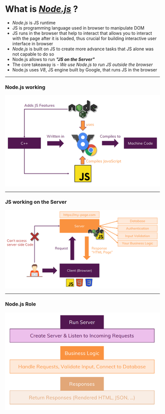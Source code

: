 # What is [*Node.js*](https://nodejs.org/en/) ?
- *Node.js* is JS runtime
- JS is programming language used in browser to manipulate DOM
- JS runs in the browser that help to interact that allows you to interact with the page after it is loaded, thus crucial for building interactive user interface in browser
- *Node.js* is built on JS to create more advance tasks that JS alone was not capable to do so
- Node.js allows to run ***"JS on the Server"***
- The core takeaway is - *We use Node.js to run JS outside the browser*
- Node.js uses *V8*, JS engine built by Google, that runs JS in the browser

---

### Node.js working
![working of Node.js](./screen_shots/working_nodejs.png)

---

### JS working on the Server
![JS on the Server](./screen_shots/js_on_server.png)

---

### Node.js Role
![Node.js Role](screen_shots/nodejs_role.png)